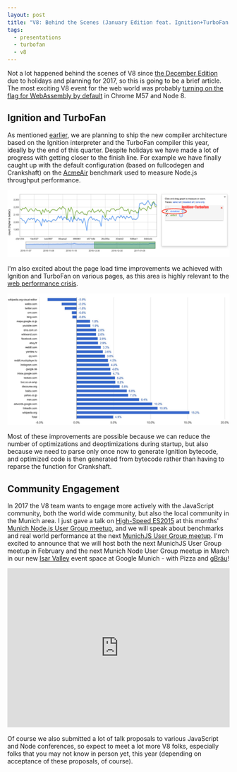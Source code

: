 ```yaml
---
layout: post
title: "V8: Behind the Scenes (January Edition feat. Ignition+TurboFan and Community Engagement)"
tags:
  - presentations
  - turbofan
  - v8
---
```


Not a lot happened behind the scenes of V8 since [the December Edition](/2017/12/20/v8-behind-the-scenes-december-edition) due to holidays
and planning for 2017, so this is going to be a brief article. The most exciting V8 event for the web world was probably [turning on the
flag for WebAssembly by default](https://twitter.com/bmeurer/status/818534650993934336) in Chrome M57 and Node 8.

## Ignition and TurboFan

As mentioned [earlier](/2016/11/25/v8-behind-the-scenes-november-edition), we are planning to ship the new compiler architecture based on
the Ignition interpreter and the TurboFan compiler this year, ideally by the end of this quarter. Despite holidays we have made a lot of
progress with getting closer to the finish line. For example we have finally caught up with the default configuration (based on fullcodegen
and Crankshaft) on the [AcmeAir](https://github.com/acmeair/acmeair-nodejs) benchmark used to measure Node.js throughput performance.

<center>
  <img src="/images/2017/acmeair-20170130.png" alt="AcmeAir results" />
</center>

I'm also excited about the page load time improvements we achieved with Ignition and TurboFan on various pages, as this area is highly
relevant to the [web performance crisis](https://channel9.msdn.com/Blogs/msedgedev/nolanlaw-web-perf-crisis).

<center>
  <img src="/images/2017/toppages-20170130.jpg" alt="Top Pages" />
</center>

Most of these improvements are possible because we can reduce the number of optimizations and deoptimizations during startup, but
also because we need to parse only once now to generate Ignition bytecode, and optimized code is then generated from bytecode rather
than having to reparse the function for Crankshaft.

## Community Engagement

In 2017 the V8 team wants to engage more actively with the JavaScript community, both the world wide community, but also the local community in
the Munich area. I just gave a talk on [High-Speed ES2015](https://docs.google.com/presentation/d/1wiiZeRQp8-sXDB9xXBUAGbaQaWJC84M5RNxRyQuTmhk)
at this months' [Munich Node.js User Group meetup](http://www.mnug.de/archive.html#2017_01_12), and we will speak about benchmarks and real world
performance at the next [MunichJS User Group meetup](http://www.munichjs.org/meetups/?event_id=67). I'm excited to announce that we will host
both the next MunichJS User Group meetup in February and the next Munich Node User Group meetup in March in our new [Isar
Valley](https://twitter.com/holfelder/status/824670776917954564) event space at Google Munich - with Pizza and
[gBräu](https://untappd.com/b/tilmans-biere-gbrau/1390481)!

<iframe src="https://www.youtube.com/embed/XBSyyxN7Q-o" width="100%" height="360" frameborder="0" allowfullscreen></iframe>

Of course we also submitted a lot of talk proposals to various JavaScript and Node conferences, so expect to meet a lot more V8 folks, especially
folks that you may not know in person yet, this year (depending on acceptance of these proposals, of course).
